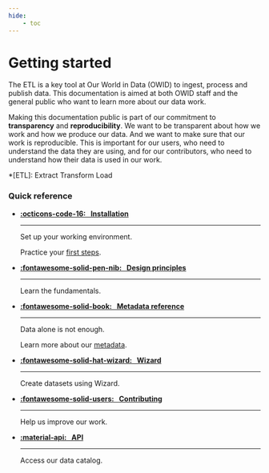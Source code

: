```yaml
---
hide:
    - toc
---
```


# Getting started

The ETL is a key tool at Our World in Data (OWID) to ingest, process and publish data. This documentation is aimed at both OWID staff and the general public who want to learn more about our data work.

Making this documentation public is part of our commitment to **transparency** and **reproducibility**. We want to be transparent about how we work and how we produce our data. And we want to make sure that our work is reproducible. This is important for our users, who need to understand the data they are using, and for our contributors, who need to understand how their data is used in our work.


*[ETL]: Extract Transform Load


### Quick reference
<div class="grid cards" markdown>

-   __[:octicons-code-16: &nbsp; Installation](working-environment.md)__

    ---

    Set up your working environment.

    Practice your [first steps](building-datasets.md).

-   __[:fontawesome-solid-pen-nib: &nbsp; Design principles](../architecture/)__

    ---

    Learn the fundamentals.

-   __[:fontawesome-solid-book: &nbsp; Metadata reference](../architecture/metadata/reference.md)__

    ---

    Data alone is not enough.

    Learn more about our [metadata](../architecture/metadata/index.md).

-   __[:fontawesome-solid-hat-wizard: &nbsp; Wizard](../guides/wizard.md)__

    ---

    Create datasets using Wizard.

-   __[:fontawesome-solid-users: &nbsp; Contributing](../contributing/index.md)__

    ---

    Help us improve our work.

-   __[:material-api: &nbsp; API](../api/index.md)__

    ---

    Access our data catalog.

</div>
